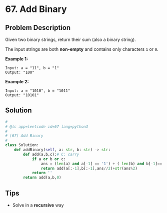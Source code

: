 # 67. Add Binary



## Problem Description

Given two binary strings, return their sum (also a binary string).

The input strings are both **non-empty** and contains only characters `1` or `0`.

**Example 1:**

```
Input: a = "11", b = "1"
Output: "100"
```

**Example 2:**

```
Input: a = "1010", b = "1011"
Output: "10101"
```



## Solution

```python
#
# @lc app=leetcode id=67 lang=python3
#
# [67] Add Binary
#
class Solution:
    def addBinary(self, a: str, b: str) -> str:
        def add(a,b,c):# C: carry
            if a or b or c:
                ans = (len(a) and a[-1] == '1') + ( len(b) and b[-1]=='1') + c
                return add(a[:-1],b[:-1],ans//2)+str(ans%2)
            return ''
        return add(a,b,0)        
```



## Tips



- Solve in a **recursive** way

